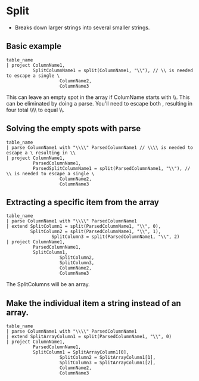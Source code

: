 # Split

- Breaks down larger strings into several smaller strings.

## Basic example

```KQL
table_name
| project ColumnName1,
          SplitColumnName1 = split(ColumnName1, "\\"), // \\ is needed to escape a single \
					ColumnName2,
					ColumnName3
```

This can leave an empty spot in the array if ColumName starts with \\\\.  This can be eliminated by doing a parse.  You'll need to escape both \, resulting in four total \\\\\\\\ to equal \\\\.

## Solving the empty spots with parse

```KQL
table_name
| parse ColumnName1 with "\\\\" ParsedColumnName1 // \\\\ is needed to escape a \ resulting in \\ 
| project ColumnName1,
          ParsedColumnName1,
          ParsedSplitColumnName1 = split(ParsedColumnName1, "\\"), // \\ is needed to escape a single \
					ColumnName2,
					ColumnName3
```

## Extracting a specific item from the array

```KQL
table_name
| parse ColumnName1 with "\\\\" ParsedColumnName1
| extend SplitColumn1 = split(ParsedColumnName1, "\\", 0),
         SplitColumn2 = split(ParsedColumnName1, "\\", 1),
				 SplitColumn3 = split(ParsedColumnName1, "\\", 2)
| project ColumnName1,
          ParsedColumnName1,
          SplitColumn1,
					SplitColumn2,
					SplitColumn3,
					ColumnName2,
					ColumnName3
```

The SplitColumns will be an array.

## Make the individual item a string instead of an array.

```KQL
table_name
| parse ColumnName1 with "\\\\" ParsedColumnName1
| extend SplitArrayColumn1 = split(ParsedColumnName1, "\\", 0)
| project ColumnName1,
          ParsedColumnName1,
          SplitColumn1 = SplitArrayColumn1[0],
					SplitColumn2 = SplitArrayColumn1[1],
					SplitColumn3 = SplitArrayColumn1[2],
					ColumnName2,
					ColumnName3
```
